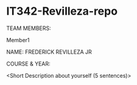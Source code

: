 # IT342-Revilleza-repo

TEAM MEMBERS:

Member1

NAME: FREDERICK REVILLEZA JR

COURSE & YEAR:

<Short Description about yourself (5 sentences)>
